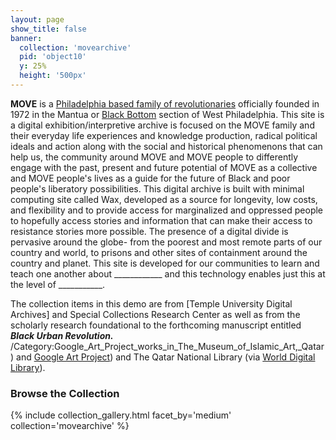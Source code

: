 ```yaml
---
layout: page
show_title: false
banner:
  collection: 'movearchive'
  pid: 'object10'
  y: 25%
  height: '500px'
---
```


__MOVE__ is a [Philadelphia based family of revolutionaries](http://onamove.com) officially founded in 1972 in the Mantua or [Black Bottom](https://theblackbottom.wordpress.com/) section of West Philadelphia. This site is a digital exhibition/interpretive archive is focused on the MOVE family and their everyday life experiences and knowledge production, radical political ideals and action along with the social and historical phenomenons that can help us, the community around MOVE and MOVE people to differently engage with the past, present and future potential of MOVE as a collective and MOVE people's lives as a guide for the future of Black and poor people's liberatory possibilities.  This digital archive is built with minimal computing site called Wax, developed as a source for longevity, low costs, and flexibility and to provide access for marginalized and oppressed people to hopefully access stories and information that can make their access to resistance stories more possible. The presence of a digital divide is pervasive around the globe- from the poorest and most remote parts of our country and world, to prisons and other sites of containment around the country and planet. This site is developed for our communities to learn and teach one another about ____________ and this technology enables just this at the level of ___________.

The collection items in this demo are from [Temple University Digital Archives] and Special Collections Research Center as well as from the scholarly research foundational to the forthcoming manuscript entitled ***Black Urban Revolution.*** /Category:Google_Art_Project_works_in_The_Museum_of_Islamic_Art,_Qatar) and [Google Art Project](https://www.google.com/culturalinstitute/about/artproject/)) and The Qatar National Library (via [World Digital Library](https://www.wdl.org/en/)).

### Browse the Collection

{% include collection_gallery.html facet_by='medium' collection='movearchive' %}
